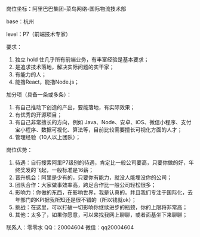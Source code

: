 岗位坐标：阿里巴巴集团-菜鸟网络-国际物流技术部

base：杭州

level：P7（前端技术专家）

要求：

1. 独立 hold 住几乎所有前端业务，有丰富经验是基本要求；
2. 是追求技术落地，解决实际问题的实干家；
3. 有能力的人；
4. 能撸React，能撸Node.js；

加分项（具备一条或多条）：

1. 有自己推动下创造的产出，要能落地，有实际效果；
2. 有优秀的开源项目；
3. 有自己非常擅长的方向，例如 Java、Node、安卓、iOS、微信小程序、支付宝小程序、数据可视化、算法等，目前比较需要擅长可视化方面的人才；
4. 管理经验（10人以上团队）；

岗位优势：

1. 待遇：自行搜索阿里P7级别的待遇，肯定比一般公司要高，只要你做的好，年终奖发的飞起，一般标准是16薪；
2. 晋升机会：阿里是少有的，只要你有能力，就没人能埋没你的公司；
3. 团队合作：大家做事效率高，跨足合作比一般公司轻松很多；
4. 影响力：你做的东西，在影响世界，我是认真的。并且我们专注于国际化，去年部门的KPI据我所知还是很不错的（所以钱就ok）；
5. 挑战：在这里，可以打破一切影响你继续进步的瓶颈，你的上限将非常高；
6. 其他：太多了，如果你愿意，可以来找我网上聊聊，或者面基坐下来聊聊；

联系人：零零水
QQ：20004604
微信：qq20004604